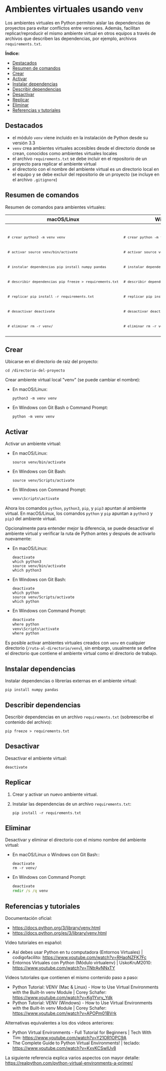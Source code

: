 # Ambientes virtuales usando `venv`

Los ambientes virtuales en Python permiten aislar las dependencias de proyectos para evitar conflictos entre versiones. Además, facilitan replicar/reproducir el mismo ambiente virtual en otros equipos a través de archivos que describen las dependencias, por ejemplo, archivos `requirements.txt`.


**Índice:**
* [Destacados](#destacados)
* [Resumen de comandos](#resumen-de-comandos)
* [Crear](#crear)
* [Activar](#activar)
* [Instalar dependencias](#instalar-dependencias)
* [Describir dependencias](#describir-dependencias)
* [Desactivar](#desactivar)
* [Replicar](#replicar)
* [Eliminar](#eliminar)
* [Referencias y tutoriales](#referencias-y-tutoriales)

## Destacados
* el módulo `venv` viene incluido en la instalación de Python desde su versión 3.3
* `venv` crea ambientes virtuales accesibles desde el directorio donde se crean, conocidos como ambientes virtuales locales
* el archivo `requirements.txt` se debe incluir en el repositorio de un proyecto para replicar el ambiente virtual
* el directorio con el nombre del ambiente virtual es un directorio local en el equipo y se debe excluir del repositorio de un proyecto (se incluye en el archivo `.gitignore`)


## Resumen de comandos
Resumen de comandos para ambientes virtuales:
<table>
   <thead>
      <tr>
         <th>macOS/Linux</th>
         <th>Windows (Git Bash)</th>
         <th>Windows (Command Prompt)</th>
      </tr>
   </thead>
   <tbody>
      <tr>
<td><code><pre>

\# crear
python3 -m venv venv

\# activar
source venv/bin/activate

\# instalar dependencias
pip install numpy pandas

\# describir dependencias
pip freeze > requirements.txt

\# replicar
pip install -r requirements.txt

\# desactivar
deactivate

\# eliminar
rm -r venv/
</pre></code></td>

<td><code><pre>

\# crear
python -m venv venv

\# activar
source venv/Scripts/activate

\# instalar dependencias
pip install numpy pandas

\# describir dependencias
pip freeze > requirements.txt

\# replicar
pip install -r requirements.txt

\# desactivar
deactivate

\# eliminar
rm -r venv/
</pre></code></td>

<td><code><pre>

:: crear
python -m venv venv

:: activar
venv\Scripts\activate

:: instalar dependencias
pip install numpy pandas

:: describir dependencias
pip freeze > requirements.txt

:: replicar
pip install -r requirements.txt

:: desactivar
deactivate

:: eliminar
rmdir /s /q venv
</pre></code></td>
      </tr>
   </tbody>
</table>


## Crear

Ubicarse en el directorio de raiz del proyecto:
```
cd /directorio-del-proyecto
```

Crear ambiente virtual local "venv" (se puede cambiar el nombre):
- En macOS/Linux:
   ```shell
   python3 -m venv venv
   ```

- En Windows con Git Bash o Command Prompt:
   ```shell
   python -m venv venv
   ```

## Activar

Activar un ambiente virtual:
- En macOS/Linux:
   ```shell
   source venv/bin/activate
   ```

- En Windows con Git Bash:
   ```shell
   source venv/Scripts/activate
   ```

- En Windows con Command Prompt:
   ```cmd
   venv\Scripts\activate
   ```

Ahora los comandos `python`, `python3`, `pip`, y `pip3` apuntan al ambiente virtual. En macOS/Linux, los comandos `python` y `pip` apuntan a `python3` y `pip3` del ambiente virtual.

Opcionalmente para entender mejor la diferencia, se puede desactivar el ambiente virtual y verificar la ruta de Python antes y después de activarlo nuevamente:
- En macOS/Linux:
   ```shell
   deactivate
   which python3
   source venv/bin/activate
   which python3
   ```

- En Windows con Git Bash:
   ```shell
   deactivate
   which python
   source venv/Scripts/activate
   which python
   ```

- En Windows con Command Prompt:
   ```cmd
   deactivate
   where python
   venv\Scripts\activate
   where python
   ```

Es posible activar ambientes virtuales creados con `venv` en cualquier directorio (`/ruta-al-directorio/venv`), sin embargo, usualmente se define el directorio que contiene el ambiente virtual como el directorio de trabajo.

## Instalar dependencias

Instalar dependencias o librerías externas en el ambiente virtual:
```shell
pip install numpy pandas
```

## Describir dependencias
Describir dependencias en un archivo `requirements.txt` (sobreescribe el contenido del archivo):
```shell
pip freeze > requirements.txt
```

## Desactivar
Desactivar el ambiente virtual:
```shell
deactivate
```

## Replicar

1. Crear y activar un nuevo ambiente virtual.

2. Instalar las dependencias de un archivo `requirements.txt`:
   ```
   pip install -r requirements.txt
   ```

## Eliminar

Desactivar y eliminar el directorio con el mismo nombre del ambiente virtual:

- En macOS/Linux o Windows con Git Bash::
   ```shell
   deactivate
   rm -r venv/
   ```

- En Windows con Command Prompt:
   ```cmd
   deactivate
   rmdir /s /q venv
   ```

## Referencias y tutoriales
Documentación oficial:
- https://docs.python.org/3/library/venv.html
- https://docs.python.org/es/3/library/venv.html

Video tutoriales en español:
- Así debes usar Python en tu computadora (Entornos Virtuales) | codigofacilito: https://www.youtube.com/watch?v=RHaoNZFK7Fc
- Entornos Virtuales con Python (Módulo virtualenv) | UskoKruM2010: https://www.youtube.com/watch?v=TNtrAvNNxTY

Videos tutoriales que contienen el mismo contenido paso a paso:
- Python Tutorial: VENV (Mac & Linux) - How to Use Virtual Environments with the Built-In venv Module | Corey Schafer: https://www.youtube.com/watch?v=Kg1Yvry_Ydk
- Python Tutorial: VENV (Windows) - How to Use Virtual Environments with the Built-In venv Module | Corey Schafer: https://www.youtube.com/watch?v=APOPm01BVrk

Alternativas equivalentes a los dos videos anteriores:
- Python Virtual Environments - Full Tutorial for Beginners | Tech With Tim: https://www.youtube.com/watch?v=Y21OR1OPC9A
- The Complete Guide to Python Virtual Environments! | teclado: https://www.youtube.com/watch?v=KxvKCSwlUv8

La siguiente referencia explica varios aspectos con mayor detalle: https://realpython.com/python-virtual-environments-a-primer/
